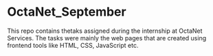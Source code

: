 # OctaNet_September
This repo contains thetaks assigned during the internship at OctaNet Services. The tasks were mainly the web pages that are created using frontend tools like HTML, CSS, JavaScript etc.
